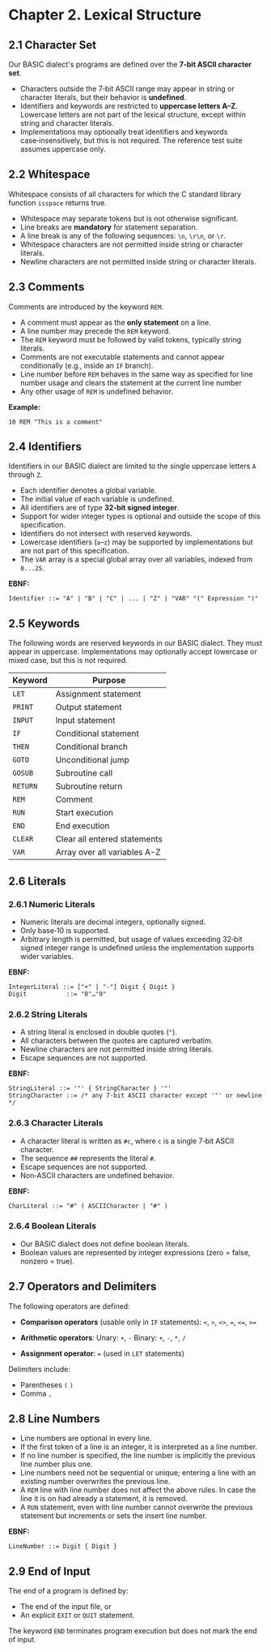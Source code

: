 # Chapter 2. Lexical Structure

## 2.1 Character Set
Our BASIC dialect's programs are defined over the **7‑bit ASCII character set**.
- Characters outside the 7‑bit ASCII range may appear in string or character literals, but their behavior is **undefined**.
- Identifiers and keywords are restricted to **uppercase letters A–Z**. Lowercase letters are not part of the lexical structure, except within string and character literals.
- Implementations may optionally treat identifiers and keywords case‑insensitively, but this is not required. The reference test suite assumes uppercase only.

## 2.2 Whitespace
Whitespace consists of all characters for which the C standard library function `isspace` returns true.
- Whitespace may separate tokens but is not otherwise significant.
- Line breaks are **mandatory** for statement separation.
- A line break is any of the following sequences: `\n`, `\r\n`, or `\r`.
- Whitespace characters are not permitted inside string or character literals.
- Newline characters are not permitted inside string or character literals.

## 2.3 Comments
Comments are introduced by the keyword `REM`.
- A comment must appear as the **only statement** on a line.
- A line number may precede the `REM` keyword.
- The `REM` keyword must be followed by valid tokens, typically string literals.
- Comments are not executable statements and cannot appear conditionally (e.g., inside an `IF` branch).
- Line number before `REM` behaves in the same way as specified for line number usage and clears the statement at the current line number
- Any other usage of `REM` is undefined behavior.

**Example:**
```
10 REM "This is a comment"
```

## 2.4 Identifiers
Identifiers in our BASIC dialect are limited to the single uppercase letters `A` through `Z`.
- Each identifier denotes a global variable.
- The initial value of each variable is undefined.
- All identifiers are of type **32‑bit signed integer**.
- Support for wider integer types is optional and outside the scope of this specification.
- Identifiers do not intersect with reserved keywords.
- Lowercase identifiers (`a`–`z`) may be supported by implementations but are not part of this specification.
- The `VAR` array is a special global array over all variables, indexed from `0...25`.

**EBNF:**
```
Identifier ::= "A" | "B" | "C" | ... | "Z" | "VAR" "(" Expression ")"
```

## 2.5 Keywords
The following words are reserved keywords in our BASIC dialect. They must appear in uppercase. Implementations may optionally accept lowercase or mixed case, but this is not required.

| Keyword  | Purpose                      |
| -------- | ---------------------------- |
| `LET`    | Assignment statement         |
| `PRINT`  | Output statement             |
| `INPUT`  | Input statement              |
| `IF`     | Conditional statement        |
| `THEN`   | Conditional branch           |
| `GOTO`   | Unconditional jump           |
| `GOSUB`  | Subroutine call              |
| `RETURN` | Subroutine return            |
| `REM`    | Comment                      |
| `RUN`    | Start execution              |
| `END`    | End execution                |
| `CLEAR`  | Clear all entered statements |
| `VAR`    | Array over all variables A-Z |

## 2.6 Literals

### 2.6.1 Numeric Literals
- Numeric literals are decimal integers, optionally signed.
- Only base‑10 is supported.
- Arbitrary length is permitted, but usage of values exceeding 32‑bit signed integer range is undefined unless the implementation supports wider variables.

**EBNF:**
```
IntegerLiteral ::= ["+" | "-"] Digit { Digit }
Digit           ::= "0"…"9"
```

### 2.6.2 String Literals
- A string literal is enclosed in double quotes (`"`).
- All characters between the quotes are captured verbatim.
- Newline characters are not permitted inside string literals.
- Escape sequences are not supported.

**EBNF:**
```
StringLiteral ::= '"' { StringCharacter } '"'
StringCharacter ::= /* any 7-bit ASCII character except '"' or newline */
```

### 2.6.3 Character Literals
- A character literal is written as `#c`, where `c` is a single 7‑bit ASCII character.
- The sequence `##` represents the literal `#`.
- Escape sequences are not supported.
- Non‑ASCII characters are undefined behavior.

**EBNF:**
```
CharLiteral ::= "#" ( ASCIICharacter | "#" )
```

### 2.6.4 Boolean Literals
- Our BASIC dialect does not define boolean literals.  
- Boolean values are represented by integer expressions (zero = false, nonzero = true).

## 2.7 Operators and Delimiters
The following operators are defined:

- **Comparison operators** (usable only in `IF` statements):
  `<`, `>`, `<>`, `=`, `<=`, `>=`

- **Arithmetic operators**:
  Unary: `+`, `-`
  Binary: `+`, `-`, `*`, `/`

- **Assignment operator**:
  `=` (used in `LET` statements)

Delimiters include:
- Parentheses `(` `)`
- Comma `,`

## 2.8 Line Numbers
- Line numbers are optional in every line.
- If the first token of a line is an integer, it is interpreted as a line number.
- If no line number is specified, the line number is implicitly the previous line number plus one.
- Line numbers need not be sequential or unique; entering a line with an existing number overwrites the previous line.
- A `REM` line with line number does not affect the above rules. In case the line it is on had already a statement, it is removed.
- A `RUN` statement, even with line number cannot overwrite the previous statement but increments or sets the insert line number.

**EBNF:**
```
LineNumber ::= Digit { Digit }
```

## 2.9 End of Input
The end of a program is defined by:
- The end of the input file, or
- An explicit `EXIT` or `QUIT` statement.

The keyword `END` terminates program execution but does not mark the end of input.
